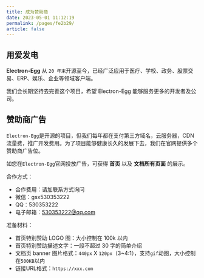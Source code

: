 ```yaml
---
title: 成为赞助商
date: 2023-05-01 11:12:19
permalink: /pages/fe2b29/
article: false
---
```


## 用爱发电

**Electron-Egg** 从 `20 年末`开源至今，已经广泛应用于医疗、学校、政务、股票交易、ERP、娱乐、企业等领域客户端。

我们会长期坚持去完善这个项目，希望 Electron-Egg 能够服务更多的开发者及公司。


## 赞助商广告

`Electron-Egg`是开源的项目，但我们每年都在支付第三方域名，云服务器，CDN流量费，推广开发费用。为了项目能够健康长久的发展下去，我们在官网提供多个赞助商广告位。

如您在`Electron-Egg`官网投放广告，可获得 **首页** 以及 **文档所有页面** 的展示。

合作方式：

* 合作费用：请加联系方式询问
* 微信：gsx530353222
* QQ：530353222
* 电子邮箱：530353222@qq.com

准备材料：

* 首页特别赞助 LOGO 图：大小控制在 100k 以内
* 首页特别赞助描述文字：一段不超过 30 字的简单介绍
* 文档页 banner 图片格式：`440px` X `120px`（3~4:1），支持`gif`动图，大小控制在`500KB`以内
* 链接URL格式：`https://xxx.com`